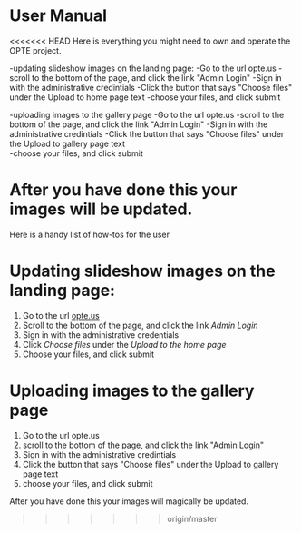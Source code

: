 # User Manual

<<<<<<< HEAD
Here is everything you might need to own and operate the OPTE project.

-updating slideshow images on the landing page:
	-Go to the url opte.us
	-scroll to the bottom of the page, and click the link "Admin Login"
	-Sign in with the administrative credintials
	-Click the button that says "Choose files" under the Upload to home page text
	-choose your files, and click submit
	
	
-uploading images to the gallery page
	-Go to the url opte.us
	-scroll to the bottom of the page, and click the link "Admin Login"
	-Sign in with the administrative credintials
	-Click the button that says "Choose files" under the Upload to gallery page text	
	-choose your files, and click submit
	
After you have done this your images will be updated.  
=======
Here is a handy list of how-tos for the user

 # Updating slideshow images on the landing page:
  1. Go to the url [opte.us](http://opte.us)
  2. Scroll to the bottom of the page, and click the link _Admin Login_
  3. Sign in with the administrative credentials
  4. Click _Choose files_ under the _Upload to the home page_
  5. Choose your files, and click submit

# Uploading images to the gallery page
  1. Go to the url opte.us
  2. scroll to the bottom of the page, and click the link "Admin Login"
  3. Sign in with the administrative credintials
  4. Click the button that says "Choose files" under the Upload to gallery page text	
  5. choose your files, and click submit
	
After you have done this your images will magically be updated.  
>>>>>>> origin/master

